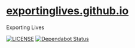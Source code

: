 # [exportinglives.github.io](https://exportinglives.github.io)
Exporting Lives

[![LICENSE](https://img.shields.io/github/license/henriquecarv/loopback-connector-realtime-database.svg)](./LICENSE)
[![Dependabot Status](https://api.dependabot.com/badges/status?host=github&repo=exportinglives/exportinglives.github.io)](https://dependabot.com)
